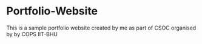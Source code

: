# Portfolio-Website
This is a sample portfolio website created by me as part of CSOC organised by by COPS IIT-BHU

